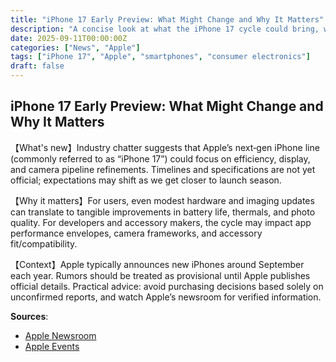 ```yaml
---
title: "iPhone 17 Early Preview: What Might Change and Why It Matters"
description: "A concise look at what the iPhone 17 cycle could bring, why it matters for users and developers, and how to evaluate rumors responsibly."
date: 2025-09-11T00:00:00Z
categories: ["News", "Apple"]
tags: ["iPhone 17", "Apple", "smartphones", "consumer electronics"]
draft: false
---
```


## iPhone 17 Early Preview: What Might Change and Why It Matters

【What's new】Industry chatter suggests that Apple’s next‑gen iPhone line (commonly referred to as “iPhone 17”) could focus on efficiency, display, and camera pipeline refinements. Timelines and specifications are not yet official; expectations may shift as we get closer to launch season.

【Why it matters】For users, even modest hardware and imaging updates can translate to tangible improvements in battery life, thermals, and photo quality. For developers and accessory makers, the cycle may impact app performance envelopes, camera frameworks, and accessory fit/compatibility.

【Context】Apple typically announces new iPhones around September each year. Rumors should be treated as provisional until Apple publishes official details. Practical advice: avoid purchasing decisions based solely on unconfirmed reports, and watch Apple’s newsroom for verified information.

**Sources**:
- [Apple Newsroom](https://www.apple.com/newsroom/)
- [Apple Events](https://www.apple.com/apple-events/)

